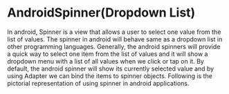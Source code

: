 # AndroidSpinner(Dropdown List)
 In android, Spinner is a view that allows a user to select one value from the list of values. The spinner in android will behave same as a dropdown list in other programming languages. Generally, the android spinners will provide a quick way to select one item from the list of values and it will show a dropdown menu with a list of all values when we click or tap on it. By default, the android spinner will show its currently selected value and by using Adapter we can bind the items to spinner objects. Following is the pictorial representation of using spinner in android applications.
